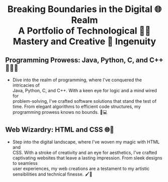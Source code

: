 <h1><p align="center">
Breaking  Boundaries in the Digital 🌐 Realm <br> A Portfolio of Technological 👩‍💻 Mastery and Creative 🎨 Ingenuity
</p></h1>

## Programming Prowess: Java, Python, C, and C++ 🐍🔢🎶
* Dive into the realm of programming, where I've conquered the intricacies of <br>
Java, Python, C, and C++. With a keen eye for logic and a mind wired for <br>
problem-solving, I've crafted software solutions that stand the test of time.
From elegant algorithms to efficient code structures, my programming prowess knows no bounds. 🚀💻

## Web Wizardry: HTML and CSS 🌐🎨
* Step into the digital landscape, where I've woven my magic with HTML and  <br>
CSS. With a stroke of creativity and an eye for aesthetics, I've crafted  <br>
captivating websites that leave a lasting impression. From sleek designs to seamless <br>
user experiences, my web creations are a testament to my artistic sensibilities and technical finesse. 🖌️🌈
